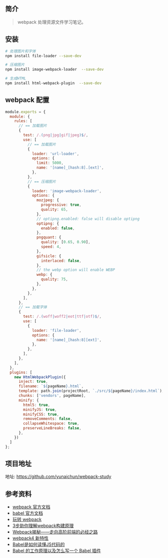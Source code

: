 ## 简介

> webpack 处理资源文件学习笔记。

## 安装

```bash
# 处理图片和字体
npm install file-loader --save-dev

# 压缩图片
npm install image-webpack-loader  --save-dev

# 生成HTML
npm install html-webpack-plugin  --save-dev 
```

## webpack 配置

```js
module.exports = {
  module: {
    rules: [
      // == 加载图片
      {
        test: /.(png|jpg|gif|jpeg)$/,
        use: [
          // == 加载图片
          {
            loader: 'url-loader',
            options: {
              limit: 5000,
              name: '[name]_[hash:8].[ext]',
            },
          },
          // == 压缩图片
          {
            loader: 'image-webpack-loader',
            options: {
              mozjpeg: {
                progressive: true,
                quality: 65,
              },
              // optipng.enabled: false will disable optipng
              optipng: {
                enabled: false,
              },
              pngquant: {
                quality: [0.65, 0.90],
                speed: 4,
              },
              gifsicle: {
                interlaced: false,
              },
              // the webp option will enable WEBP
              webp: {
                quality: 75,
              },
            },
          },
        ],
      },
      // == 加载字体
      {
        test: /.(woff|woff2|eot|ttf|otf)$/,
        use: [
          {
            loader: 'file-loader',
            options: {
              name: '[name]_[hash:8][ext]',
            },
          },
        ],
      },
    ],
  },
  plugins: [
    new HtmlWebpackPlugin({
      inject: true,
      filename: `${pageName}.html`,
      template: path.join(projectRoot, `./src/${pageName}/index.html`),
      chunks: ['vendors', pageName],
      minify: {
        html5: true,
        minifyJS: true,
        minifyCSS: true,
        removeComments: false,
        collapseWhitespace: true,
        preserveLineBreaks: false,
      },
    })
  ]
};
```

## 项目地址

地址: https://github.com/yunaichun/webpack-study

## 参考资料

- [webpack 官方文档](https://webpack.js.org/)
- [babel 官方文档](https://babeljs.io/)
- [玩转 webpack](https://time.geekbang.org/course/intro/100028901)
- [3步助你理解webpack构建原理](https://learn.kaikeba.com/catalog/211875)
- [Webpack揭秘——走向高阶前端的必经之路 ](https://juejin.im/post/6844903685407916039)
- [webpack4 新特性](https://lz5z.com/webpack4-new/)
- [Babel是如何读懂JS代码的](https://zhuanlan.zhihu.com/p/27289600)
- [Babel 的工作原理以及怎么写一个 Babel 插件](https://cloud.tencent.com/developer/article/1520124)
